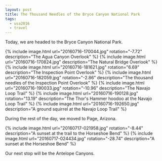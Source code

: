 ```yaml
---
layout: post
title: The Thousand Needles of the Bryce Canyon National Park
tags:
  - usa2016
  - travel
---
```


Today, we are headed to the Bryce Canyon National Park.

  {% include image.html url="20160716-170044.jpg" rotation="-7.72"
    description="The Agua Canyon Overlook" %}
  {% include image.html url="20160716-170824.jpg"
    description="The Natural Bridge Overlook" %}
  {% include image.html url="20160716-181621.jpg" rotation="6.69"
    description="The Inspection Point Overlook" %}
  {% include image.html url="20160716-182059.jpg" rotation="-2.86"
    description="The thousand needles of the Inspection Point Overlook" %}
  {% include image.html url="20160716-190033.jpg" rotation="-10.96"
    description="The Navajo Loop Trail" %}
  {% include image.html url="20160716-190128.jpg" rotation="13.19"
    description="The Thor's Hammer hoodoo at the Navajo Loop Trail" %}
  {% include image.html url="20160716-192650.jpg"
    description="A ground squirrel at the Navajo Loop Trail" %}

During the rest of the day, we moved to Page, Arizona.

  {% include image.html url="20160717-021958.jpg" rotation="-8.44"
    description="A sunset at the trail to the Horseshoe Bend" %}
  {% include image.html url="20160717-024434.jpg" rotation="-28.74"
    description="A sunset at the Horseshoe Bend" %}

Our next stop will be the Antelope Canyons.
